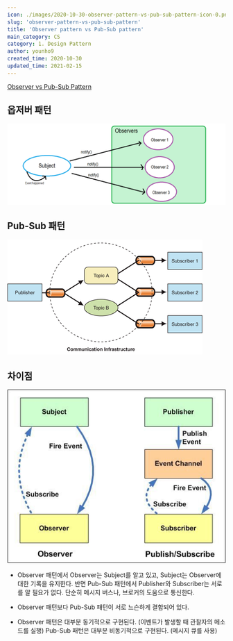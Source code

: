 ```yaml
---
icon: ./images/2020-10-30-observer-pattern-vs-pub-sub-pattern-icon-0.png
slug: 'observer-pattern-vs-pub-sub-pattern'
title: 'Observer pattern vs Pub-Sub pattern'
main_category: CS
category: 1. Design Pattern
author: younho9
created_time: 2020-10-30
updated_time: 2021-02-15
---
```


[Observer vs Pub-Sub Pattern](https://medium.com/better-programming/observer-vs-pub-sub-pattern-50d3b27f838c)

## 옵저버 패턴

![2020-10-30-observer-pattern-vs-pub-sub-pattern-image-0](./images/2020-10-30-observer-pattern-vs-pub-sub-pattern-image-0.png)

## Pub-Sub 패턴

![2020-10-30-observer-pattern-vs-pub-sub-pattern-image-1](./images/2020-10-30-observer-pattern-vs-pub-sub-pattern-image-1.png)

## 차이점

![2020-10-30-observer-pattern-vs-pub-sub-pattern-image-2](./images/2020-10-30-observer-pattern-vs-pub-sub-pattern-image-2.png)

- Observer 패턴에서 Observer는 Subject를 알고 있고, Subject는 Observer에 대한 기록을 유지한다. 반면 Pub-Sub 패턴에서 Publisher와 Subscriber는 서로를 알 필요가 없다. 단순히 메시지 버스나, 브로커의 도움으로 통신한다.

- Observer 패턴보다 Pub-Sub 패턴이 서로 느슨하게 결합되어 있다.

- Observer 패턴은 대부분 동기적으로 구현된다. (이벤트가 발생할 때 관찰자의 메소드를 실행) Pub-Sub 패턴은 대부분 비동기적으로 구현된다. (메시지 큐를 사용)
